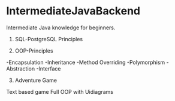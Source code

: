 
# IntermediateJavaBackend
Intermediate Java knowledge for beginners.

1) SQL-PostgreSQL Principles

2) OOP-Principles

 -Encapsulation
 -Inheritance
 -Method Overriding
 -Polymorphism
 -Abstraction
 -Interface
 
 3) Adventure Game 


 Text based game Full OOP with Uidiagrams
  
  
  
  

